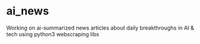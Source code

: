 # ai_news

Working on ai-summarized news articles about daily breakthroughs in AI & tech using python3 webscraping libs
